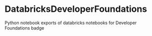 # DatabricksDeveloperFoundations
Python notebook exports of databricks notebooks for Developer Foundations badge
